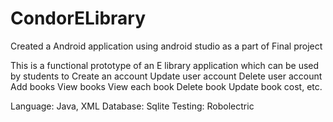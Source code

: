 # CondorELibrary
Created a  Android application using android studio as a part of Final project

This is a functional prototype of an E library application which can be used by students to 
Create an account
Update user account
Delete user account
Add books
View books
View each book
Delete book
Update book cost, etc.

Language: Java, XML
Database: Sqlite
Testing: Robolectric
